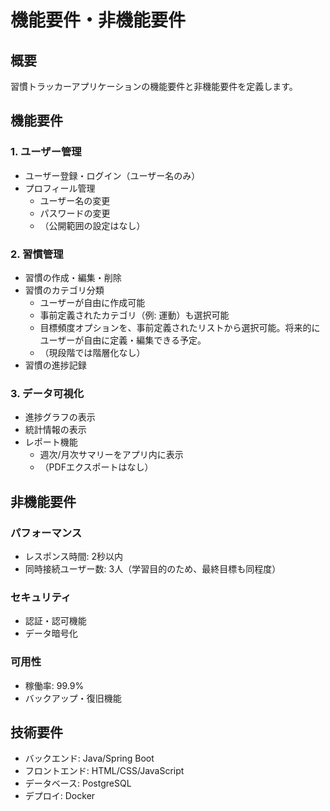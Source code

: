 # 機能要件・非機能要件

## 概要
習慣トラッカーアプリケーションの機能要件と非機能要件を定義します。

## 機能要件

### 1. ユーザー管理
- ユーザー登録・ログイン（ユーザー名のみ）
- プロフィール管理
  - ユーザー名の変更
  - パスワードの変更
  - （公開範囲の設定はなし）

### 2. 習慣管理
- 習慣の作成・編集・削除
- 習慣のカテゴリ分類
  - ユーザーが自由に作成可能
  - 事前定義されたカテゴリ（例: 運動）も選択可能
  - 目標頻度オプションを、事前定義されたリストから選択可能。将来的にユーザーが自由に定義・編集できる予定。
  - （現段階では階層化なし）
- 習慣の進捗記録

### 3. データ可視化
- 進捗グラフの表示
- 統計情報の表示
- レポート機能
  - 週次/月次サマリーをアプリ内に表示
  - （PDFエクスポートはなし）

## 非機能要件

### パフォーマンス
- レスポンス時間: 2秒以内
- 同時接続ユーザー数: 3人（学習目的のため、最終目標も同程度）

### セキュリティ
- 認証・認可機能
- データ暗号化

### 可用性
- 稼働率: 99.9%
- バックアップ・復旧機能

## 技術要件
- バックエンド: Java/Spring Boot
- フロントエンド: HTML/CSS/JavaScript
- データベース: PostgreSQL
- デプロイ: Docker
